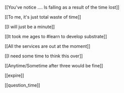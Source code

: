 [[You've notice .... Is falling as a result of the time lost]]

[[To me, it's just total waste of time]]

[[I will just be a minute]]

[[It took me ages to #learn to develop substrate]]

[[All the services are out at the moment]]

[[I need some time to think this over]]

[[Anytime/Sometime after three would be fine]]



[[expire]]

[[question_time]]